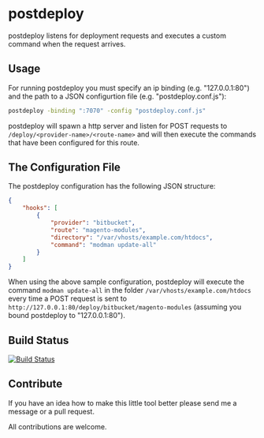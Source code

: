# postdeploy

postdeploy listens for deployment requests and executes a custom command when the request arrives.

## Usage

For running postdeploy you must specify an ip binding (e.g. "127.0.0.1:80") and the path to a JSON configurtion file (e.g. "postdeploy.conf.js"):

```bash
postdeploy -binding ":7070" -config "postdeploy.conf.js"
```

postdeploy will spawn a http server and listen for POST requests to `/deploy/<provider-name>/<route-name>` and will then execute the commands that have been configured for this route.

## The Configuration File

The postdeploy configuration has the following JSON structure:

```json
{
	"hooks": [
		{
			"provider": "bitbucket",
			"route": "magento-modules",
			"directory": "/var/vhosts/example.com/htdocs",
			"command": "modman update-all"
		}
	] 
}
```

When using the above sample configuration, postdeploy will execute the command `modman update-all` in the folder `/var/vhosts/example.com/htdocs` every time a POST request is sent to `http://127.0.0.1:80/deploy/bitbucket/magento-modules` (assuming you bound postdeploy to "127.0.0.1:80").

## Build Status

[![Build Status](https://travis-ci.org/andreaskoch/postdeploy.png?branch=master)](https://travis-ci.org/andreaskoch/postdeploy)

## Contribute

If you have an idea how to make this little tool better please send me a message or a pull request.

All contributions are welcome.